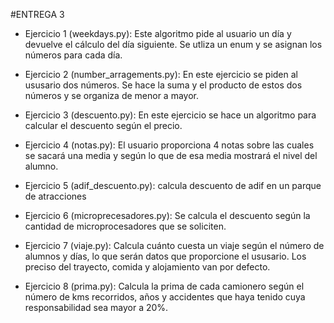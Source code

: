

#ENTREGA 3
 - Ejercicio 1 (weekdays.py):  Este algoritmo pide al usuario un día y devuelve el cálculo del día siguiente.
Se utliza un enum y se asignan los números para cada día.

 - Ejercicio 2 (number_arragements.py): En este ejercicio se piden al ususario dos números.
Se hace la suma y el producto de estos dos números y se organiza de menor a mayor.

 - Ejercicio 3 (descuento.py):  En este ejercicio se hace un algoritmo para calcular el descuento según el precio.

 - Ejercicio 4 (notas.py): El usuario proporciona 4 notas sobre las cuales se sacará una media y según lo que de esa media mostrará el nivel del alumno.  

 - Ejercicio 5 (adif_descuento.py): calcula descuento de adif en un parque de atracciones

 - Ejercicio 6 (microprecesadores.py): Se calcula el descuento según la cantidad de microprocesadores que se soliciten.

 - Ejercicio 7 (viaje.py): Calcula cuánto cuesta un viaje según el número de alumnos y días, lo que serán datos que proporcione el ususario.
Los preciso del trayecto, comida y alojamiento van por defecto.

 - Ejercicio 8 (prima.py): Calcula la prima de cada camionero según el número de kms recorridos, años y accidentes que haya tenido cuya responsabilidad sea mayor a 20%. 
